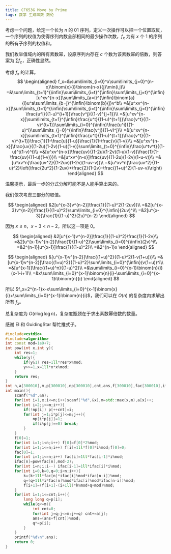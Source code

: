 ```yaml
---
title: CF653G Move by Prime
tags: 数学 生成函数 数论
---
```


考虑一个问题，给定一个长为 $n$ 的 $01$ 序列，定义一次操作可以把一个位置取反，一个序列的权值为使得序列内数全部相同的最少操作次数，$f_x$ 为有 $x$ 个 $1$ 的序列的所有子序列的权值和。

我们枚举值域内的所有素数幂，设原序列内存在 $c$ 个数为该素数幂的倍数，则答案为 $\sum f_c$，正确性显然。

考虑 $f_x$ 的计算。 
$$
\begin{aligned}
f_x=&\sum\limits_{i=0}^x\sum\limits_{j=0}^{n-x}\binom{x}{i}\binom{n-x}{j}\min(i,j)\\
=&\sum\limits_{t=1}^{\infin}\sum\limits_{i=t}^{\infin}\sum\limits_{j=t}^{\infin}[u^xv^{n-x}]\sum\limits_{a=i}^{\infin}\binom{a}{i}u^a\sum\limits_{b=j}^{\infin}\binom{b}{j}v^b\\
=&[u^xv^{n-x}]\sum\limits_{t=1}^{\infin}\sum\limits_{i=t}^{\infin}\sum\limits_{j=t}^{\infin}\frac{u^i}{(1-u)^{i+1}}\frac{v^j}{(1-v)^{j+1}}\\
=&[u^xv^{n-x}]\sum\limits_{t=1}^{\infin}\frac{u^t}{(1-u)^{t+1}}\frac{v^t}{(1-v)^{t+1}}\sum\limits_{i=0}^{\infin}\frac{u^i}{(1-u)^i}\sum\limits_{j=0}^{\infin}\frac{v^j}{(1-v)^j}\\
=&[u^xv^{n-x}]\sum\limits_{t=1}^{\infin}\frac{u^t}{(1-u)^{t+1}}\frac{v^t}{(1-v)^{t+1}}\frac{1}{1-\frac{u}{1-u}}\frac{1}{1-\frac{v}{1-v}}\\
=&[u^xv^{n-x}]\frac{uv}{(1-2u)(1-2v)(1-u)(1-v)}\sum\limits_{t=0}^{\infin}\frac{u^tv^t}{(1-u)^t(1-v)^t}\\
=&[u^xv^{n-x}]\frac{uv}{(1-2u)(1-2v)(1-u)(1-v)}\frac{1}{1-\frac{uv}{(1-u)(1-v)}}\\
=&[u^xv^{n-x}]\frac{uv}{(1-2u)(1-2v)(1-u-v)}\\
=&[u^xv^n]\frac{uv^2}{(1-2uv)(1-2v)(1-uv-v)}\\
=&[u^xv^n]\frac{uv^2}{(1-u)^2}\left(\frac{2u^2}{1-2uv}+\frac{2}{1-2v}-\frac{(1+u)^2}{1-uv-v}\right)
\end{aligned}
$$



温馨提示，最后一步的分式分解可能不是人能手算出来的。

我们依次考虑三部分的取值。


$$
\begin{aligned}
&2[u^{x-3}v^{n-2}]\frac{1}{(1-u)^2(1-2uv)}\\
=&2[u^{x-3}v^{n-2}]\frac{1}{(1-u)^2}\sum\limits_{i=0}^{\infin}(2uv)^i\\
=&2[u^{x-3}]\frac{1}{(1-u)^2}(2u)^{n-2}
\end{aligned}
$$


因为 $x\le n$，$x-3<n-2$，所以这一项是 $0$。


$$
\begin{aligned}
&2[u^{x-1}v^{n-2}]\frac{1}{(1-u)^2}\frac{1}{1-2v}\\
=&2[u^{x-1}v^{n-2}]\frac{1}{(1-u)^2}\sum\limits_{i=0}^{\infin}(2v)^i\\
=&2^{n-1}[u^{x-1}]\frac{1}{(1-u)^2}\\
=&2^{n-1}x
\end{aligned}
$$

$$
\begin{aligned}
&[u^{x-1}v^{n-2}]\frac{(1+u)^2}{(1-u)^2(1-v(1+u))}\\
=&[u^{x-1}v^{n-2}]\frac{(1+u)^2}{(1-u)^2}\sum\limits_{i=0}^{\infin}(v(1+u))^i\\
=&[u^{x-1}]\frac{(1+u)^n}{(1-u)^2}\\
=&\sum\limits_{i=0}^{x-1}\binom{n}{i}(x-1-i+1)\\
=&x\sum\limits_{i=0}^{x-1}\binom{n}{i}-\sum\limits_{i=0}^{x-1}i\binom{n}{i}
\end{aligned}
$$



所以 $f_x=2^{n-1}x-x\sum\limits_{i=0}^{x-1}\binom{x}{i}+\sum\limits_{i=0}^{x-1}i\binom{n}{i}$，我们可以在 $O(n)$ 的复杂度内求解出所有 $f_x$。

总复杂度为 $O(n\log\log n)$，复杂度瓶颈在于求出素数幂倍数的数量。

感谢 EI 和 GuidingStar 帮忙推式子。

```cpp
#include<cstdio>
#include<algorithm>
int const mod=1e9+7;
int pow(int x,int y){
	int res=1;
	while(y){
		if(y&1) res=1ll*res*x%mod;
		y>>=1,x=1ll*x*x%mod;
	}
	return res;
}
int n,a[300010],m,p[300010],np[300010],cnt,ans,f[300010],fac[300010],ifac[300010];
int main(){
	scanf("%d",&n);
	for(int i=1,x;i<=n;i++)scanf("%d",&x),m=std::max(x,m),a[x]++;
	for(int i=2;i<=m;i++){
		if(!np[i]) p[++cnt]=i;
		for(int j=1;i*p[j]<=m;j++){
			np[i*p[j]]=1;
			if(i%p[j]==0) break; 
		}
	}
	f[0]=1;
	for(int i=1;i<n;i++) f[0]=f[0]*2%mod;
	for(int i=1;i<=n;i++) f[i]=1ll*f[0]*i%mod;f[0]=0;
	fac[0]=1;
	for(int i=1;i<=n;i++) fac[i]=1ll*fac[i-1]*i%mod;
	ifac[n]=pow(fac[n],mod-2);
	for(int i=n;i;i--) ifac[i-1]=1ll*ifac[i]*i%mod;
	for(int i=0,k=0,q=0;i<n;i++){
		k=(k+1ll*fac[n]*ifac[i]%mod*ifac[n-i])%mod;
		q=(q+1ll*i*fac[n]%mod*ifac[i]%mod*ifac[n-i])%mod;
		f[i+1]=(f[i+1]-(i+1ll)*k%mod+q+mod)%mod;
	}
	for(int i=1;i<=cnt;i++){
		long long q=p[i];
		while(q<=m){
			int cnt=0;
			for(int j=q;j<=m;j+=q) cnt+=a[j];
			ans=(ans+f[cnt])%mod;
			q*=p[i];
		}
	}
	printf("%d\n",ans);
	return 0;
}
```


